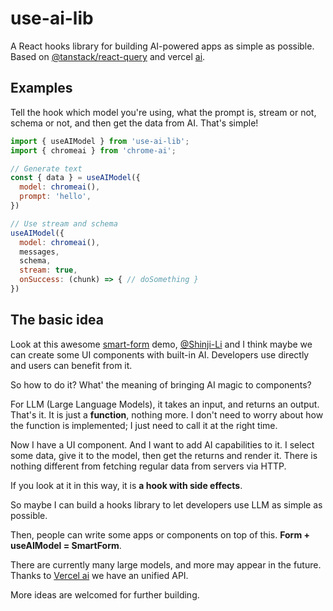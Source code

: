 # use-ai-lib
A React hooks library for building AI-powered apps as simple as possible. Based on [@tanstack/react-query](https://github.com/tanstack/query) and vercel [ai](https://github.com/vercel/ai).

## Examples

Tell the hook which model you're using, what the prompt is, stream or not, schema or not, and then get the data from AI. That's simple!
```js
import { useAIModel } from 'use-ai-lib';
import { chromeai } from 'chrome-ai';

// Generate text
const { data } = useAIModel({
  model: chromeai(),
  prompt: 'hello',
})

// Use stream and schema
useAIModel({
  model: chromeai(),
  messages,
  schema,
  stream: true,
  onSuccess: (chunk) => { // doSomething }
})
```



## The basic idea

Look at this awesome [smart-form](https://try-chromeai.vercel.app/smart-form) demo, [@Shinji-Li](https://github.com/ONLY-yours) and I think maybe we can create some UI components with built-in AI. Developers use <SmartForm> directly and users can benefit from it.

So how to do it? What' the meaning of bringing AI magic to components?

For LLM (Large Language Models), it takes an input, and returns an output. That's it. It is just a **function**, nothing more. I don't need to worry about how the function is implemented; I just need to call it at the right time.

Now I have a UI component. And I want to add AI capabilities to it. I select some data, give it to the model, then get the returns and render it. There is nothing different from fetching regular data from servers via HTTP.

If you look at it in this way, it is **a hook with side effects**.

So maybe I can build a hooks library to let developers use LLM as simple as possible.

Then, people can write some apps or components on top of this. **Form + useAIModel = SmartForm**.

There are currently many large models, and more may appear in the future. Thanks to [Vercel ai](https://sdk.vercel.ai/docs/introduction) we have an unified API.

More ideas are welcomed for further building.
